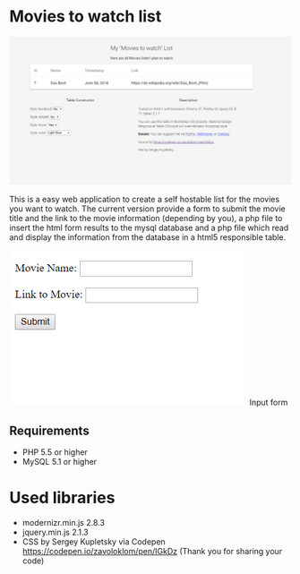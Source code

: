 # Movies to watch list

[![N|Solid](https://github.com/petrk94/movies-to-watch/blob/master/screenshots/resultspage.png?raw=true)](https://github.com/petrk94/movies-to-watch/blob/master/screenshots/resultspage.png?raw=true)

This is a easy web application to create a self hostable list for the movies you want to watch.
The current version provide a form to submit the movie title and the link to the movie information (depending by you), a php file to insert the html form results to the mysql database and a php file which read and display the information from the database in a html5 responsible table.

[![N|Solid](https://github.com/petrk94/movies-to-watch/blob/master/screenshots/submitform.PNG?raw=true)](https://github.com/petrk94/movies-to-watch/blob/master/screenshots/submitform.PNG?raw=true)
Input form

## Requirements
  - PHP 5.5 or higher 
  - MySQL 5.1 or higher

# Used libraries

  - modernizr.min.js 2.8.3
  - jquery.min.js 2.1.3
  - CSS by Sergey Kupletsky via Codepen https://codepen.io/zavoloklom/pen/IGkDz
  (Thank you for sharing your code)



